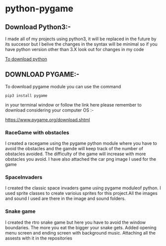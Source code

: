 # python-pygame

## Download Python3:-
I made all of my projects using python3, it will be replaced in the future by its succesor but I belive the changes in the syntax will be minimal so if you have python version other than 3.X look out for changes in my code

[To download python](https://www.python.org/downloads/)

## DOWNLOAD PYGAME:-
To download pygame module you can use the command 
```
pip3 install pygame
```
in your terminal window
or follow the link here please remember to download considering your computer OS :-

https://www.pygame.org/download.shtml

### RaceGame with obstacles

I created a racegame using the pygame python module where you have to avoid the obstacles and the gamde will keep track of the number of obstacles avoided. The difficulty of the game will increase with more obstacles you avoid. I have also attached the car png image I used for the game


### SpaceInvaders 

I created the classic space invaders game using pygame moduleof python. I used sprite classes to create varioius sprites for this project.All the images and sound I used are there in the image and sound folders.


### Snake game
I created the rtro snake game but here you have to avoid the window boundaries. The more you eat the bigger your snake gets. Added opening menu screen and ending screen with background music. Attaching all the assests with it in the repositories
